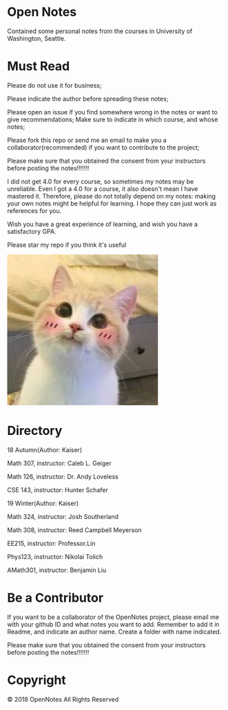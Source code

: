 # Open Notes
Contained some personal notes from the courses in University of Washington, Seattle.



Must Read
=============
<p>
Please do not use it for business;
</p>
<p>
Please indicate the author before spreading these notes;
</p>
<p>
Please open an issue if you find somewhere wrong in the notes or want to give recommendations; Make sure to indicate in which course, and whose notes;
</p>
<p>
Please fork this repo or send me an email to make you a collaborator(recommended) if you want to contribute to the project;
</p>
<p>
  Please make sure that you obtained the consent from your instructors before posting the notes!!!!!!!
</p>
<p>
I did not get 4.0 for every course, so sometimes my notes may be unreliable. Even I got a 4.0 for a course, it also doesn't mean I have mastered it. Therefore, please do not totally depend on my notes: making your own notes might be helpful for learning. I hope they can just work as references for you.
</p>
<p>
Wish you have a great experience of learning, and wish you have a satisfactory GPA.
</p>
<p>
Please star my repo if you think it's useful
</p>
<p>
  <img src="https://github.com/KaiserKkaiser/Notes/blob/master/img/cat.jpg" width="350" title="QAQ">
</p>


Directory
=============
18 Autumn(Author: Kaiser)
<p>
Math 307, instructor: Caleb L. Geiger
</p>
<p>
Math 126, instructor: Dr. Andy Loveless
</p>
<p>
CSE 143, instructor: Hunter Schafer
</p>

19 Winter(Author: Kaiser)
<p>
Math 324, instructor: Josh Southerland
</p>
<p>
Math 308, instructor: Reed Campbell Meyerson
</p>
<p>
  EE215, instructor: Professor.Lin
</p>
<p>
  Phys123, instructor: Nikolai Tolich
</p>
<p>
  AMath301, instructor: Benjamin Liu
</p>  

Be a Contributor
=============
<p>
If you want to be a collaborator of the OpenNotes project, please email me with your github ID and what notes you want to add. Remember to add it in Readme, and indicate an author name. Create a folder with name indicated.
</p>
<p>
  Please make sure that you obtained the consent from your instructors before posting the notes!!!!!!!
</p>

Copyright
=============
© 2018 OpenNotes All Rights Reserved
